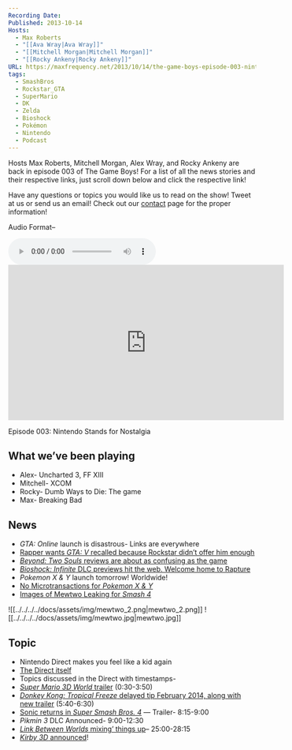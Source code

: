 ```yaml
---
Recording Date: 
Published: 2013-10-14
Hosts:
  - Max Roberts
  - "[[Ava Wray|Ava Wray]]"
  - "[[Mitchell Morgan|Mitchell Morgan]]"
  - "[[Rocky Ankeny|Rocky Ankeny]]"
URL: https://maxfrequency.net/2013/10/14/the-game-boys-episode-003-nintendo-stands-for-nostalgia/
tags:
  - SmashBros
  - Rockstar_GTA
  - SuperMario
  - DK
  - Zelda
  - Bioshock
  - Pokémon
  - Nintendo
  - Podcast
---
```

Hosts Max Roberts, Mitchell Morgan, Alex Wray, and Rocky Ankeny are back in episode 003 of The Game Boys! For a list of all the news stories and their respective links, just scroll down below and click the respective link!

Have any questions or topics you would like us to read on the show! Tweet at us or send us an email! Check out our [contact](http://goleftgaming.wordpress.com/contact/) page for the proper information!

Audio Format–

<audio controls>
  <source src="http://archive.org/download/podcast_3_audio/Podcast_3_AUDIO.mp3">
</audio>

<div class=iframe-container>
<iframe width="560" height="315" src="https://www.youtube-nocookie.com/embed/DMebcYAgF50?si=5Xt-4yFPn27uO0KA" title="YouTube video player" frameborder="0" allow="accelerometer; autoplay; clipboard-write; encrypted-media; gyroscope; picture-in-picture; web-share" referrerpolicy="strict-origin-when-cross-origin" allowfullscreen></iframe>
</div>

Episode 003: Nintendo Stands for Nostalgia

## What we’ve been playing

- Alex- Uncharted 3, FF XIII
- Mitchell- XCOM
- Rocky- Dumb Ways to Die: The game
- Max- Breaking Bad
## News

- *GTA: Online* launch is disastrous- Links are everywhere
- [Rapper wants *GTA: V* recalled because Rockstar didn’t offer him enough](http://www.ign.com/articles/2013/10/11/gta-5-rapper-wants-game-recalled-over-track-inclusion)
- [*Beyond: Two Souls* reviews are about as confusing as the game](http://www.metacritic.com/game/playstation-3/beyond-two-souls)
- [*Bioshock: Infinite* DLC previews hit the web. Welcome home to Rapture](http://www.ign.com/articles/2013/10/04/bioshock-infinites-burial-at-sea-dlc-does-rapture-right)
- *Pokemon X & Y* launch tomorrow! Worldwide!
- [No Microtransactions for *Pokemon X & Y*](http://www.ign.com/articles/2013/10/11/pokemon-unlikely-to-get-microtransactions-or-dlc-in-the-future)
- [Images of Mewtwo Leaking for *Smash 4*](http://s291.photobucket.com/user/six_nomads/media/1381169282175_zpsf0aebd50.jpg.html)

![[../../../../docs/assets/img/mewtwo_2.png|mewtwo_2.png]]
![[../../../../docs/assets/img/mewtwo.jpg|mewtwo.jpg]]
## Topic

- Nintendo Direct makes you feel like a kid again
- [The Direct itself](http://www.youtube.com/watch?v=X8khWAH13fg&list=TL-QOY_noV56IVl1dOSHy4n7VRCv2wZUTl#aid=P-hA-OlZqWY)
- Topics discussed in the Direct with timestamps-
- [*Super Mario 3D World* trailer](http://www.ign.com/videos/2013/10/01/super-mario-3d-world-gameplay-trailer) (0:30-3:50)
- [*Donkey Kong: Tropical Freeze* delayed tip February 2014, along with new trailer](http://www.joystiq.com/2013/10/10/donkey-kong-country-tropical-freeze-rolls-down-a-retro-track/) (5:40-6:30)
- [Sonic returns in *Super Smash Bros. 4*](http://www.smashbros.com/us/characters/sonic.html) — Trailer- 8:15-9:00
- *Pikmin 3* DLC Announced- 9:00-12:30
- [*Link Between Worlds* mixing’ things up](http://www.youtube.com/watch?v=O_auhDR8VjU)– 25:00-28:15
- [*Kirby 3D* announced](http://www.youtube.com/watch?v=XTM0srjbsjI&list=TLv75m8y2MABlZzTd_i9mQZDHVjLzvAsLh#aid=P-hA-OlZqWY)!